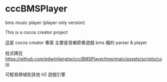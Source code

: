 # cccBMSPlayer
bms music player (player only version)

This is a cocos creator project

這是 cocos creator 專案
主要是音樂節奏遊戲 bms 檔的 parser & player

程式碼在 https://github.com/edwinliangtw/cccBMSPlayer/tree/main/assets/scripts/core

可輕易移植到其他 h5 遊戲引擎
